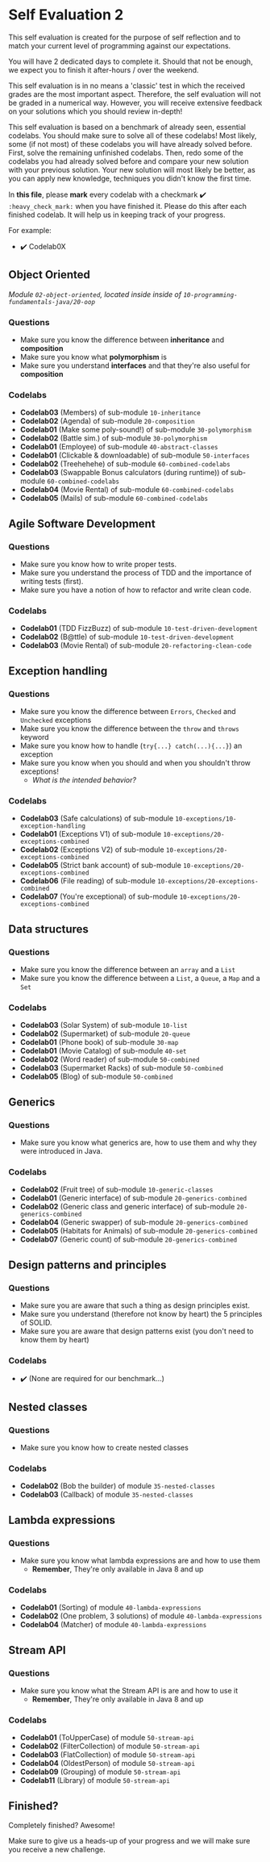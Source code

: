 # Self Evaluation 2

This self evaluation is created for the purpose of self reflection and to match your current level 
of programming against our expectations. 

You will have 2 dedicated days to complete it. 
Should that not be enough, we expect you to finish it after-hours / over the weekend.

This self evaluation is in no means a 'classic' test in which the received grades are the most important aspect.
Therefore, the self evaluation will not be graded in a numerical way. However, you will receive extensive feedback 
on your solutions which you should review in-depth!

This self evaluation is based on a benchmark of already seen, essential codelabs. You should make sure to solve all of these codelabs! 
Most likely, some (if not most) of these codelabs you will have already solved before. First, solve the remaining unfinished codelabs. 
Then, redo some of the codelabs you had already solved before and compare your new solution with your previous solution. 
Your new solution will most likely be better, as you can apply new knowledge, techniques you didn't know the first time.

In **this file**, please **mark** every codelab with a checkmark :heavy_check_mark: `:heavy_check_mark:` when you have finished it.
Please do this after each finished codelab. It will help us in keeping track of your progress.

For example:

- :heavy_check_mark: Codelab0X

## Object Oriented

*Module `02-object-oriented`, located inside inside of `10-programming-fundamentals-java/20-oop`*

### Questions
- Make sure you know the difference between **inheritance** and **composition**
- Make sure you know what **polymorphism** is
- Make sure you understand **interfaces** and that they're also useful for **composition**

### Codelabs

- **Codelab03** (Members) of sub-module `10-inheritance`
- **Codelab02** (Agenda) of sub-module `20-composition`
- **Codelab01** (Make some poly-sound!) of sub-module `30-polymorphism`
- **Codelab02** (Battle sim.) of sub-module `30-polymorphism`
- **Codelab01** (Employee) of sub-module `40-abstract-classes`
- **Codelab01** (Clickable & downloadable) of sub-module `50-interfaces`
- **Codelab02** (Treehehehe) of sub-module `60-combined-codelabs`
- **Codelab03** (Swappable Bonus calculators (during runtime)) of sub-module `60-combined-codelabs`
- **Codelab04** (Movie Rental) of sub-module `60-combined-codelabs`
- **Codelab05** (Mails) of sub-module `60-combined-codelabs`

## Agile Software Development

### Questions
- Make sure you know how to write proper tests.
- Make sure you understand the process of TDD and the importance of writing tests (first).
- Make sure you have a notion of how to refactor and write clean code.
    
### Codelabs
- **Codelab01** (TDD FizzBuzz) of sub-module `10-test-driven-development`
- **Codelab02** (B@ttle) of sub-module `10-test-driven-development`
- **Codelab03** (Movie Rental) of sub-module `20-refactoring-clean-code`

## Exception handling

### Questions
- Make sure you know the difference between `Errors`, `Checked` and `Unchecked` exceptions
- Make sure you know the difference between the `throw` and `throws` keyword
- Make sure you know how to handle (`try{...} catch(...){...}`) an exception
- Make sure you know when you should and when you shouldn't throw exceptions!
    - *What is the intended behavior?*
    
### Codelabs
- **Codelab03** (Safe calculations) of sub-module `10-exceptions/10-exception-handling`
- **Codelab01** (Exceptions V1) of sub-module `10-exceptions/20-exceptions-combined`
- **Codelab02** (Exceptions V2) of sub-module `10-exceptions/20-exceptions-combined`
- **Codelab05** (Strict bank account) of sub-module `10-exceptions/20-exceptions-combined`
- **Codelab06** (File reading) of sub-module `10-exceptions/20-exceptions-combined`
- **Codelab07** (You're exceptional) of sub-module `10-exceptions/20-exceptions-combined`

## Data structures

### Questions
- Make sure you know the difference between an `array` and a `List`
- Make sure you know the difference between a `List`, a `Queue`, a `Map` and a `Set`

### Codelabs
- **Codelab03** (Solar System) of sub-module `10-list`
- **Codelab02** (Supermarket) of sub-module `20-queue`
- **Codelab01** (Phone book) of sub-module `30-map`
- **Codelab01** (Movie Catalog) of sub-module `40-set`
- **Codelab02** (Word reader) of sub-module `50-combined`
- **Codelab03** (Supermarket Racks) of sub-module `50-combined`
- **Codelab05** (Blog) of sub-module `50-combined`

## Generics

### Questions
- Make sure you know what generics are, how to use them and why they were introduced in Java.

### Codelabs

- **Codelab02** (Fruit tree) of sub-module `10-generic-classes`
- **Codelab01** (Generic interface) of sub-module `20-generics-combined`
- **Codelab02** (Generic class and generic interface) of sub-module `20-generics-combined`
- **Codelab04** (Generic swapper) of sub-module `20-generics-combined`
- **Codelab05** (Habitats for Animals) of sub-module `20-generics-combined`
- **Codelab07** (Generic count) of sub-module `20-generics-combined`

## Design patterns and principles

### Questions
- Make sure you are aware that such a thing as design principles exist.
- Make sure you understand (therefore not know by heart) the 5 principles of SOLID.
- Make sure you are aware that design patterns exist (you don't need to know them by heart)

### Codelabs

- :heavy_check_mark: (None are required for our benchmark...)

## Nested classes

### Questions
- Make sure you know how to create nested classes

### Codelabs
- **Codelab02** (Bob the builder) of module `35-nested-classes` 
- **Codelab03** (Callback) of module `35-nested-classes` 

## Lambda expressions

### Questions
- Make sure you know what lambda expressions are and how to use them
    - **Remember**, They're only available in Java 8 and up

### Codelabs
- **Codelab01** (Sorting) of module `40-lambda-expressions` 
- **Codelab02** (One problem, 3 solutions) of module `40-lambda-expressions` 
- **Codelab04** (Matcher) of module `40-lambda-expressions` 

## Stream API

### Questions
- Make sure you know what the Stream API is are and how to use it
    - **Remember**, They're only available in Java 8 and up
    
### Codelabs
- **Codelab01** (ToUpperCase) of module `50-stream-api` 
- **Codelab02** (FilterCollection) of module `50-stream-api` 
- **Codelab03** (FlatCollection) of module `50-stream-api` 
- **Codelab04** (OldestPerson) of module `50-stream-api` 
- **Codelab09** (Grouping) of module `50-stream-api` 
- **Codelab11** (Library) of module `50-stream-api`

## Finished?

Completely finished? Awesome!

Make sure to give us a heads-up of your progress and we will make sure you receive a new challenge.